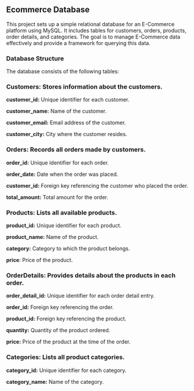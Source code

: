 ## **Ecommerce Database**

This project sets up a simple relational database for an E-Commerce platform using MySQL. It includes tables for customers, orders, products, order details, and categories. The goal is to manage E-Commerce data effectively and provide a framework for querying this data.


### **Database Structure**


The database consists of the following tables:

### **Customers:** Stores information about the customers.


**customer_id:** Unique identifier for each customer.

**customer_name:** Name of the customer.

**customer_email:** Email address of the customer.

**customer_city:** City where the customer resides.


### **Orders:** Records all orders made by customers.


**order_id:** Unique identifier for each order.

**order_date:** Date when the order was placed.

**customer_id:** Foreign key referencing the customer who placed the order.

**total_amount:** Total amount for the order.


### **Products:** Lists all available products.


**product_id:** Unique identifier for each product.

**product_name:** Name of the product.

**category:** Category to which the product belongs.

**price**: Price of the product.


### **OrderDetails:** Provides details about the products in each order.


**order_detail_id:** Unique identifier for each order detail entry.

**order_id:** Foreign key referencing the order.

**product_id:** Foreign key referencing the product.

**quantity:** Quantity of the product ordered.

**price:** Price of the product at the time of the order.


### **Categories:** Lists all product categories.


**category_id:** Unique identifier for each category.

**category_name:** Name of the category.

